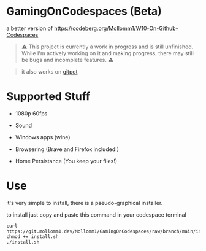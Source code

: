 # GamingOnCodespaces (Beta)

a better version of https://codeberg.org/Mollomm1/W10-On-Github-Codespaces

> ⚠️ This project is currently a work in progress and is still unfinished. While I'm actively working on it and making progress, there may still be bugs and incomplete features. ⚠️

> it also works on [gitpot](https://gitpod.io/workspaces)

# Supported Stuff

* 1080p 60fps

* Sound

* Windows apps (wine)

* Browsering (Brave and Firefox included!)

* Home Persistance (You keep your files!)

# Use

it's very simple to install, there is a pseudo-graphical installer.

to install just copy and paste this command in your codespace terminal
```
curl https://git.mollomm1.dev/Mollomm1/GamingOnCodespaces/raw/branch/main/install.sh
chmod +x install.sh
./install.sh
```